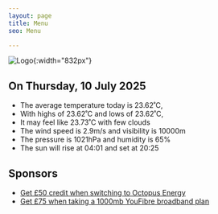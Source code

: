 ```yaml
---
layout: page
title: Menu
seo: Menu

---
```


![Logo](/images/logo.jpg){:width="832px"}

<!-- weather_marker starts -->
## On Thursday, 10 July 2025

- The average temperature today is 23.62˚C,
- With highs of 23.62˚C and lows of 23.62˚C,
- It may feel like 23.73˚C with few clouds
- The wind speed is 2.9m/s and visibility is 10000m
- The pressure is 1021hPa and humidity is 65%
- The sun will rise at 04:01 and set at 20:25

<!-- weather_marker ends -->

## Sponsors

- [Get £50 credit when switching to Octopus Energy](https://bit.ly/3oD1nnS)
- [Get £75 when taking a 1000mb YouFibre broadband plan](https://aklam.io/91zWhU?)
